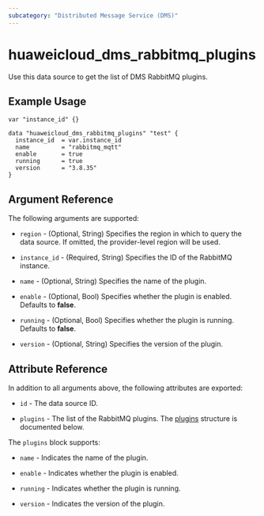 ```yaml
---
subcategory: "Distributed Message Service (DMS)"
---
```


# huaweicloud_dms_rabbitmq_plugins

Use this data source to get the list of DMS RabbitMQ plugins.

## Example Usage

```hcl
var "instance_id" {}

data "huaweicloud_dms_rabbitmq_plugins" "test" {
  instance_id  = var.instance_id
  name         = "rabbitmq_mqtt"
  enable       = true
  running      = true
  version      = "3.8.35"
}
```

## Argument Reference

The following arguments are supported:

* `region` - (Optional, String) Specifies the region in which to query the data source.
  If omitted, the provider-level region will be used.

* `instance_id` - (Required, String) Specifies the ID of the RabbitMQ instance.

* `name` - (Optional, String) Specifies the name of the plugin.

* `enable` - (Optional, Bool) Specifies whether the plugin is enabled. Defaults to **false**.

* `running` - (Optional, Bool) Specifies whether the plugin is running. Defaults to **false**.

* `version` - (Optional, String) Specifies the version of the plugin.

## Attribute Reference

In addition to all arguments above, the following attributes are exported:

* `id` - The data source ID.

* `plugins` - The list of the RabbitMQ plugins.
  The [plugins](#DMS_rabbitmq_plugins) structure is documented below.

<a name="DMS_rabbitmq_plugins"></a>
The `plugins` block supports:

* `name` - Indicates the name of the plugin.

* `enable` - Indicates whether the plugin is enabled.

* `running` - Indicates whether the plugin is running.

* `version` - Indicates the version of the plugin.
